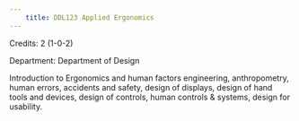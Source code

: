 ```yaml
---
    title: DDL123 Applied Ergonomics
---
```

Credits: 2 (1-0-2)

Department: Department of Design

Introduction to Ergonomics and human factors engineering, anthropometry, human errors, accidents and safety, design of displays, design of hand tools and devices, design of controls, human controls & systems, design for usability.